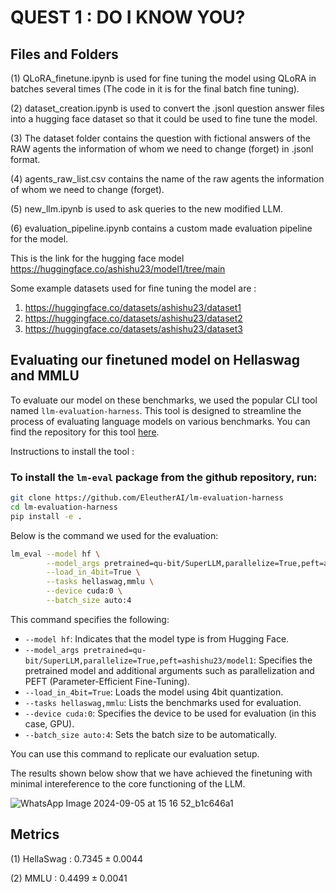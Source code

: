 # QUEST 1 : DO I KNOW YOU?

## Files and Folders

(1) QLoRA_finetune.ipynb is used for fine tuning the model using QLoRA in batches several times (The code in it is for the final batch fine tuning).

(2) dataset_creation.ipynb is used to convert the .jsonl question answer files into a hugging face dataset so that it could be used to fine tune the model.

(3) The dataset folder contains the question with fictional answers of the RAW agents the information of whom we need to change (forget) in .jsonl format.

(4) agents_raw_list.csv contains the name of the raw agents the information of whom we need to change (forget).

(5) new_llm.ipynb is used to ask queries to the new modified LLM.

(6) evaluation_pipeline.ipynb contains a custom made evaluation pipeline for the model.

This is the link for the hugging face model https://huggingface.co/ashishu23/model1/tree/main

Some example datasets used for fine tuning the model are :
1) https://huggingface.co/datasets/ashishu23/dataset1
2) https://huggingface.co/datasets/ashishu23/dataset2
3) https://huggingface.co/datasets/ashishu23/dataset3

## Evaluating our finetuned model on Hellaswag and MMLU

To evaluate our model on these benchmarks, we used the popular CLI tool named `llm-evaluation-harness`. This tool is designed to streamline the process of evaluating language models on various benchmarks. You can find the repository for this tool [here](https://github.com/EleutherAI/lm-evaluation-harness).

Instructions to install the tool :

### To install the `lm-eval` package from the github repository, run:
```bash
git clone https://github.com/EleutherAI/lm-evaluation-harness
cd lm-evaluation-harness
pip install -e .
```

Below is the command we used for the evaluation:

```bash
lm_eval --model hf \
        --model_args pretrained=qu-bit/SuperLLM,parallelize=True,peft=ashishu23/model1 \
        --load_in_4bit=True \
        --tasks hellaswag,mmlu \
        --device cuda:0 \
        --batch_size auto:4
```

This command specifies the following:

- `--model hf`: Indicates that the model type is from Hugging Face.
- `--model_args pretrained=qu-bit/SuperLLM,parallelize=True,peft=ashishu23/model1`: Specifies the pretrained model and additional arguments such as parallelization and PEFT (Parameter-Efficient Fine-Tuning).
-  `--load_in_4bit=True`: Loads the model using 4bit quantization.
- `--tasks hellaswag,mmlu`: Lists the benchmarks used for evaluation.
- `--device cuda:0`: Specifies the device to be used for evaluation (in this case, GPU).
- `--batch_size auto:4`: Sets the batch size to be automatically.

You can use this command to replicate our evaluation setup. 

The results shown below show that we have achieved the finetuning with minimal intereference to the core functioning of the LLM.

![WhatsApp Image 2024-09-05 at 15 16 52_b1c646a1](https://github.com/user-attachments/assets/42cf093d-103e-4186-b519-f320c6aa8495)


## Metrics

(1) HellaSwag : $0.7345 ± 0.0044$

(2) MMLU : $0.4499 ± 0.0041$
